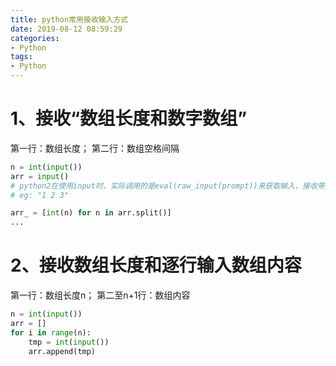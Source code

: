 ```yaml
---
title: python常用接收输入方式
date: 2019-08-12 08:59:29
categories:
- Python
tags:
- Python
---
```



# 1、接收“数组长度和数字数组”

第一行：数组长度；
第二行：数组空格间隔

```python
n = int(input())
arr = input()
# python2在使用input时，实际调用的是eval(raw_input(prompt))来获取输入，接收带空格的时候需要用引号括起来
# eg: "1 2 3"

arr_ = [int(n) for n in arr.split()]
...
```

# 2、接收数组长度和逐行输入数组内容

第一行：数组长度n；
第二至n+1行：数组内容

```python
n = int(input())
arr = []
for i in range(n):
    tmp = int(input())
    arr.append(tmp)
```